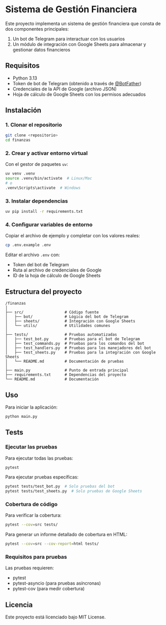 # Sistema de Gestión Financiera

Este proyecto implementa un sistema de gestión financiera que consta de dos componentes principales:

1. Un bot de Telegram para interactuar con los usuarios
2. Un módulo de integración con Google Sheets para almacenar y gestionar datos financieros

## Requisitos

- Python 3.13
- Token de bot de Telegram (obtenido a través de [@BotFather](https://t.me/botfather))
- Credenciales de la API de Google (archivo JSON)
- Hoja de cálculo de Google Sheets con los permisos adecuados

## Instalación

### 1. Clonar el repositorio

```bash
git clone <repositorio>
cd finanzas
```

### 2. Crear y activar entorno virtual

Con el gestor de paquetes `uv`:

```bash
uv venv .venv
source .venv/bin/activate  # Linux/Mac
# o
.venv\Scripts\activate  # Windows
```

### 3. Instalar dependencias

```bash
uv pip install -r requirements.txt
```

### 4. Configurar variables de entorno

Copiar el archivo de ejemplo y completar con los valores reales:

```bash
cp .env.example .env
```

Editar el archivo `.env` con:
- Token del bot de Telegram
- Ruta al archivo de credenciales de Google
- ID de la hoja de cálculo de Google Sheets

## Estructura del proyecto

```
/finanzas
│
├── src/                  # Código fuente
│   ├── bot/              # Lógica del bot de Telegram
│   ├── sheets/           # Integración con Google Sheets
│   └── utils/            # Utilidades comunes
│
├── tests/                # Pruebas automatizadas
│   ├── test_bot.py       # Pruebas para el bot de Telegram
│   ├── test_commands.py  # Pruebas para los comandos del bot
│   ├── test_handlers.py  # Pruebas para los manejadores del bot
│   ├── test_sheets.py    # Pruebas para la integración con Google Sheets
│   └── README.md         # Documentación de pruebas
│
├── main.py               # Punto de entrada principal
├── requirements.txt      # Dependencias del proyecto
└── README.md             # Documentación
```

## Uso

Para iniciar la aplicación:

```bash
python main.py
```

## Tests

### Ejecutar las pruebas

Para ejecutar todas las pruebas:

```bash
pytest
```

Para ejecutar pruebas específicas:

```bash
pytest tests/test_bot.py  # Solo pruebas del bot
pytest tests/test_sheets.py  # Solo pruebas de Google Sheets
```

### Cobertura de código

Para verificar la cobertura:

```bash
pytest --cov=src tests/
```

Para generar un informe detallado de cobertura en HTML:

```bash
pytest --cov=src --cov-report=html tests/
```

### Requisitos para pruebas

Las pruebas requieren:
- pytest
- pytest-asyncio (para pruebas asíncronas)
- pytest-cov (para medir cobertura)

## Licencia

Este proyecto está licenciado bajo MIT License.
